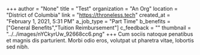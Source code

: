 +++
author = "None"
title = "Test"
organization = "An Org"
location = "District of Columbia"
link = "https://throneless.tech"
created_at = "February 1, 2021, 5:31 PM"
a_job_type = "Part Time"
b_benefits = ["General Benefits","Tuition Reimbursement"]
c_feedback = ""
thumbnail = "../../images/nYCkyrUw_92668cc6.png"
+++
Cum sociis natoque penatibus et magnis dis parturient. Morbi odio eros, volutpat ut pharetra vitae, lobortis sed nibh.